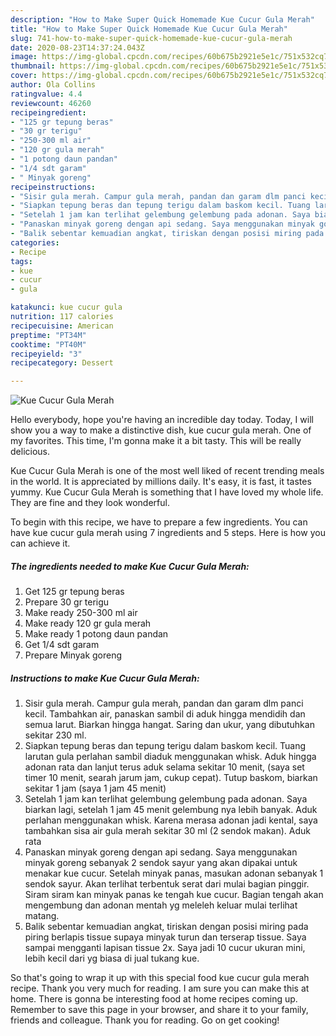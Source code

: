 ```yaml
---
description: "How to Make Super Quick Homemade Kue Cucur Gula Merah"
title: "How to Make Super Quick Homemade Kue Cucur Gula Merah"
slug: 741-how-to-make-super-quick-homemade-kue-cucur-gula-merah
date: 2020-08-23T14:37:24.043Z
image: https://img-global.cpcdn.com/recipes/60b675b2921e5e1c/751x532cq70/kue-cucur-gula-merah-foto-resep-utama.jpg
thumbnail: https://img-global.cpcdn.com/recipes/60b675b2921e5e1c/751x532cq70/kue-cucur-gula-merah-foto-resep-utama.jpg
cover: https://img-global.cpcdn.com/recipes/60b675b2921e5e1c/751x532cq70/kue-cucur-gula-merah-foto-resep-utama.jpg
author: Ola Collins
ratingvalue: 4.4
reviewcount: 46260
recipeingredient:
- "125 gr tepung beras"
- "30 gr terigu"
- "250-300 ml air"
- "120 gr gula merah"
- "1 potong daun pandan"
- "1/4 sdt garam"
- " Minyak goreng"
recipeinstructions:
- "Sisir gula merah. Campur gula merah, pandan dan garam dlm panci kecil. Tambahkan air, panaskan sambil di aduk hingga mendidih dan semua larut. Biarkan hingga hangat. Saring dan ukur, yang dibutuhkan sekitar 230 ml."
- "Siapkan tepung beras dan tepung terigu dalam baskom kecil. Tuang larutan gula perlahan sambil diaduk menggunakan whisk. Aduk hingga adonan rata dan lanjut terus aduk selama sekitar 10 menit, (saya set timer 10 menit, searah jarum jam, cukup cepat). Tutup baskom, biarkan sekitar 1 jam (saya 1 jam 45 menit)"
- "Setelah 1 jam kan terlihat gelembung gelembung pada adonan. Saya biarkan lagi, setelah 1 jam 45 menit gelembung nya lebih banyak. Aduk perlahan menggunakan whisk. Karena merasa adonan jadi kental, saya tambahkan sisa air gula merah sekitar 30 ml (2 sendok makan). Aduk rata"
- "Panaskan minyak goreng dengan api sedang. Saya menggunakan minyak goreng sebanyak 2 sendok sayur yang akan dipakai untuk menakar kue cucur. Setelah minyak panas, masukan adonan sebanyak 1 sendok sayur. Akan terlihat terbentuk serat dari mulai bagian pinggir. Siram siram kan minyak panas ke tengah kue cucur. Bagian tengah akan mengembung dan adonan mentah yg meleleh keluar mulai terlihat matang."
- "Balik sebentar kemuadian angkat, tiriskan dengan posisi miring pada piring berlapis tissue supaya minyak turun dan terserap tissue. Saya sampai mengganti lapisan tissue 2x. Saya jadi 10 cucur ukuran mini, lebih kecil dari yg biasa di jual tukang kue."
categories:
- Recipe
tags:
- kue
- cucur
- gula

katakunci: kue cucur gula 
nutrition: 117 calories
recipecuisine: American
preptime: "PT34M"
cooktime: "PT40M"
recipeyield: "3"
recipecategory: Dessert

---
```



![Kue Cucur Gula Merah](https://img-global.cpcdn.com/recipes/60b675b2921e5e1c/751x532cq70/kue-cucur-gula-merah-foto-resep-utama.jpg)

Hello everybody, hope you're having an incredible day today. Today, I will show you a way to make a distinctive dish, kue cucur gula merah. One of my favorites. This time, I'm gonna make it a bit tasty. This will be really delicious.

Kue Cucur Gula Merah is one of the most well liked of recent trending meals in the world. It is appreciated by millions daily. It's easy, it is fast, it tastes yummy. Kue Cucur Gula Merah is something that I have loved my whole life. They are fine and they look wonderful.




To begin with this recipe, we have to prepare a few ingredients. You can have kue cucur gula merah using 7 ingredients and 5 steps. Here is how you can achieve it.

<!--inarticleads1-->

##### The ingredients needed to make Kue Cucur Gula Merah:

1. Get 125 gr tepung beras
1. Prepare 30 gr terigu
1. Make ready 250-300 ml air
1. Make ready 120 gr gula merah
1. Make ready 1 potong daun pandan
1. Get 1/4 sdt garam
1. Prepare  Minyak goreng




<!--inarticleads2-->

##### Instructions to make Kue Cucur Gula Merah:

1. Sisir gula merah. Campur gula merah, pandan dan garam dlm panci kecil. Tambahkan air, panaskan sambil di aduk hingga mendidih dan semua larut. Biarkan hingga hangat. Saring dan ukur, yang dibutuhkan sekitar 230 ml.
1. Siapkan tepung beras dan tepung terigu dalam baskom kecil. Tuang larutan gula perlahan sambil diaduk menggunakan whisk. Aduk hingga adonan rata dan lanjut terus aduk selama sekitar 10 menit, (saya set timer 10 menit, searah jarum jam, cukup cepat). Tutup baskom, biarkan sekitar 1 jam (saya 1 jam 45 menit)
1. Setelah 1 jam kan terlihat gelembung gelembung pada adonan. Saya biarkan lagi, setelah 1 jam 45 menit gelembung nya lebih banyak. Aduk perlahan menggunakan whisk. Karena merasa adonan jadi kental, saya tambahkan sisa air gula merah sekitar 30 ml (2 sendok makan). Aduk rata
1. Panaskan minyak goreng dengan api sedang. Saya menggunakan minyak goreng sebanyak 2 sendok sayur yang akan dipakai untuk menakar kue cucur. Setelah minyak panas, masukan adonan sebanyak 1 sendok sayur. Akan terlihat terbentuk serat dari mulai bagian pinggir. Siram siram kan minyak panas ke tengah kue cucur. Bagian tengah akan mengembung dan adonan mentah yg meleleh keluar mulai terlihat matang.
1. Balik sebentar kemuadian angkat, tiriskan dengan posisi miring pada piring berlapis tissue supaya minyak turun dan terserap tissue. Saya sampai mengganti lapisan tissue 2x. Saya jadi 10 cucur ukuran mini, lebih kecil dari yg biasa di jual tukang kue.




So that's going to wrap it up with this special food kue cucur gula merah recipe. Thank you very much for reading. I am sure you can make this at home. There is gonna be interesting food at home recipes coming up. Remember to save this page in your browser, and share it to your family, friends and colleague. Thank you for reading. Go on get cooking!
